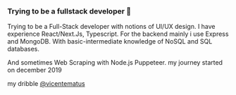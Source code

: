 ### Trying to be a fullstack developer 🐲

Trying to be a Full-Stack developer with notions of UI/UX design. I have experience React/Next.Js, Typescript. For the backend mainly i use Express and MongoDB. With basic-intermediate knowledge of NoSQL and SQL databases.

And sometimes Web Scraping with Node.js Puppeteer.
my journey started on december 2019

my dribble [@vicentematus](https://dribbble.com/vicentematus)
